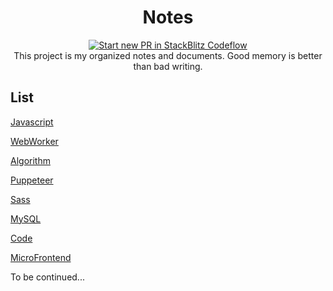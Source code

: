 <h1 align="center">Notes</h1>
<p align="center">
  <a href="https://stackblitz.com/~/github.com/MrZhouZh/Notes"><img src="https://developer.stackblitz.com/img/start_pr_dark_small.svg" alt="Start new PR in StackBlitz Codeflow"></a>
  <br />
  <span>
  This project is my organized notes and documents. Good memory is better than bad writing.
  </span>
</p>


## List

[Javascript](./Javascript/readme.md)

[WebWorker](./WebWorker.md)

[Algorithm](./algorithm.md)

[Puppeteer](./puppeteer.md)

[Sass](./sass.md)

[MySQL](./Mysql.md)

[Code](./code.md)

[MicroFrontend](./microfrontend.md)

To be continued...


<!-- ## Welcome to GitHub Pages

You can use the [editor on GitHub](https://github.com/MrZhouZh/Notes/edit/master/README.md) to maintain and preview the content for your website in Markdown files.

Whenever you commit to this repository, GitHub Pages will run [Jekyll](https://jekyllrb.com/) to rebuild the pages in your site, from the content in your Markdown files.

### Markdown

Markdown is a lightweight and easy-to-use syntax for styling your writing. It includes conventions for

```markdown
Syntax highlighted code block

# Header 1
## Header 2
### Header 3

- Bulleted
- List

1. Numbered
2. List

**Bold** and _Italic_ and `Code` text

[Link](url) and ![Image](src)
```

For more details see [GitHub Flavored Markdown](https://guides.github.com/features/mastering-markdown/). -->

<!-- ### Jekyll Themes -->

<!-- Your Pages site will use the layout and styles from the Jekyll theme you have selected in your [repository settings](https://github.com/MrZhouZh/Notes/settings). The name of this theme is saved in the Jekyll `_config.yml` configuration file. -->

<!-- ### Support or Contact -->

<!-- Having trouble with Pages? Check out our [documentation](https://help.github.com/categories/github-pages-basics/) or [contact support](https://github.com/contact) and we’ll help you sort it out. -->
